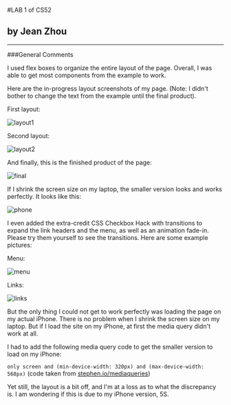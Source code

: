 #LAB 1 of CS52
## by Jean Zhou

---
###General Comments

I used flex boxes to organize the entire layout of the page. Overall, I was able to get most components from the example to work. 

Here are the in-progress layout screenshots of my page. (Note: I didn't bother to change the text from the example until the final product). 

First layout:

![layout1](img/layout1.png)

Second layout:

![layout2](img/layout2.png)

And finally, this is the finished product of the page:

![final](img/final.png)

If I shrink the screen size on my laptop, the smaller version looks and works perfectly. It looks like this:

![phone](img/phone.png)

I even added the extra-credit CSS Checkbox Hack with transitions to expand the link headers and the menu, as well as an animation fade-in. Please try them yourself to see the transitions. Here are some example pictures:

Menu:

![menu](img/menu.png)

Links:

![links](img/links.png)


But the only thing I could not get to work perfectly was loading the page on my actual iPhone. There is no problem when I shrink the screen size on my laptop. But if I load the site on my iPhone, at first the media query didn't work at all.

I had to add the following media query code to get the smaller version to load on my iPhone:

```only screen and (min-device-width: 320px) and (max-device-width: 568px)```
(code taken from [stephen.io/mediaqueries](stephen.io/mediaqueries))

Yet still, the layout is a bit off, and I'm at a loss as to what the discrepancy is. I am wondering if this is due to my iPhone version, 5S.

